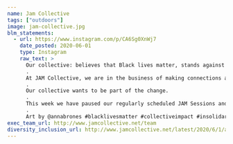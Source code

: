 ```yaml
---
name: Jam Collective
tags: ["outdoors"]
image: jam-collective.jpg
blm_statements:
  - url: https://www.instagram.com/p/CA6Sg0XnWj7
    date_posted: 2020-06-01
    type: Instagram
    raw_text: >
      Our collective: believes that Black lives matter, stands against racism and inequality, and wants to be part of the change.⁠
      .⁠
      At JAM Collective, we are in the business of making connections and strengthening relationships. Our job is to promote the clients we represent, working primarily behind the scenes. Today, we are stepping out to make a commitment to channel our frustration and sadness into impactful action. Moving forward, we will use our platforms and expertise to collectively support the voices of the unheard and amplify the rallying cries for justice and equality.⁠
      .⁠
      Our collective wants to be part of the change. ⁠
      .⁠
      This week we have paused our regularly scheduled JAM Sessions and our team has compiled resources to continue to educate ourselves as well as a list of organizations to support and voices to amplify. You can find those at the link in our bio.⁠
      .⁠
      Art by @annabrones #blacklivesmatter #collectiveimpact #insolidarity #amplifymelanatedvoices
exec_team_url: http://www.jamcollective.net/team
diversity_inclusion_url: http://www.jamcollective.net/latest/2020/6/1/a-place-to-start-anti-racism-resources-and-actions
---
```

